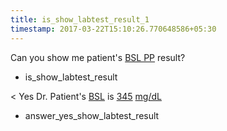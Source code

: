 ```yaml
---
title: is_show_labtest_result_1
timestamp: 2017-03-22T15:10:26.770648586+05:30
---
```


Can you show me patient's [BSL PP](labtest_name) result?
* is_show_labtest_result

< Yes Dr. Patient's [BSL](labtest_name) is [345](value) [mg/dL](unit)
* answer_yes_show_labtest_result

